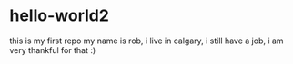 # hello-world2
this is my first repo
my name is rob, i live in calgary, i still have a job, i am very thankful for that
:)
